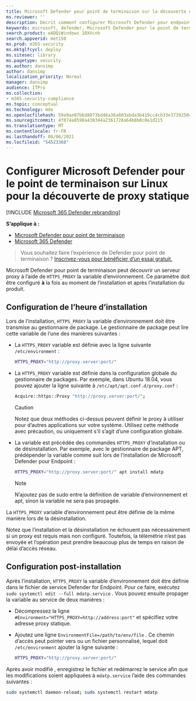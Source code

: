 ```yaml
---
title: Microsoft Defender pour point de terminaison sur la découverte de proxy statique Linux
ms.reviewer: ''
description: Décrit comment configurer Microsoft Defender pour endpoint sur Linux, pour la découverte de proxy statique.
keywords: microsoft, defender, Microsoft Defender pour le point de terminaison, linux, installation, proxy
search.product: eADQiWindows 10XVcnh
search.appverid: met150
ms.prod: m365-security
ms.mktglfcycl: deploy
ms.sitesec: library
ms.pagetype: security
ms.author: dansimp
author: dansimp
localization_priority: Normal
manager: dansimp
audience: ITPro
ms.collection:
- m365-security-compliance
ms.topic: conceptual
ms.technology: mde
ms.openlocfilehash: 59a9ae07b6d8073bd46a36a803abda3b419cc4cb33e3739250474a2217fbbf8a
ms.sourcegitcommit: 4f074a8598a430344a2361728a64b8b8c0e1d215
ms.translationtype: MT
ms.contentlocale: fr-FR
ms.lasthandoff: 08/06/2021
ms.locfileid: "54523368"
---
```

# <a name="configure-microsoft-defender-for-endpoint-on-linux-for-static-proxy-discovery"></a>Configurer Microsoft Defender pour le point de terminaison sur Linux pour la découverte de proxy statique

[!INCLUDE [Microsoft 365 Defender rebranding](../../includes/microsoft-defender.md)]

**S’applique à :**
- [Microsoft Defender pour point de terminaison](https://go.microsoft.com/fwlink/p/?linkid=2154037)
- [Microsoft 365 Defender](https://go.microsoft.com/fwlink/?linkid=2118804)

> Vous souhaitez faire l’expérience de Defender pour point de terminaison ? [Inscrivez-vous pour bénéficier d’un essai gratuit.](https://signup.microsoft.com/create-account/signup?products=7f379fee-c4f9-4278-b0a1-e4c8c2fcdf7e&ru=https://aka.ms/MDEp2OpenTrial?ocid=docs-wdatp-investigateip-abovefoldlink)

Microsoft Defender pour point de terminaison peut découvrir un serveur proxy à l’aide de `HTTPS_PROXY` la variable d’environnement. Ce paramètre doit être configuré **à** la fois au moment de l’installation et après l’installation du produit.

## <a name="installation-time-configuration"></a>Configuration de l’heure d’installation

Lors de l’installation, `HTTPS_PROXY` la variable d’environnement doit être transmise au gestionnaire de package. Le gestionnaire de package peut lire cette variable de l’une des manières suivantes :

- La `HTTPS_PROXY` variable est définie avec la ligne suivante `/etc/environment` :

  ```bash
  HTTPS_PROXY="http://proxy.server:port/"
  ```

- La `HTTPS_PROXY` variable est définie dans la configuration globale du gestionnaire de packages. Par exemple, dans Ubuntu 18.04, vous pouvez ajouter la ligne suivante à `/etc/apt/apt.conf.d/proxy.conf` :

  ```bash
  Acquire::https::Proxy "http://proxy.server:port/";
  ```

  > [!CAUTION]
  > Notez que deux méthodes ci-dessus peuvent définir le proxy à utiliser pour d’autres applications sur votre système. Utilisez cette méthode avec précaution, ou uniquement s’il s’agit d’une configuration globale.

- La variable est précédée des commandes `HTTPS_PROXY` d’installation ou de désinstallation. Par exemple, avec le gestionnaire de package APT, prédépender la variable comme suit lors de l’installation de Microsoft Defender pour Endpoint :

  ```bash
  HTTPS_PROXY="http://proxy.server:port/" apt install mdatp
  ```

  > [!NOTE]
  > N’ajoutez pas de sudo entre la définition de variable d’environnement et apt, sinon la variable ne sera pas propagée.

La `HTTPS_PROXY` variable d’environnement peut être définie de la même manière lors de la désinstallation.

Notez que l’installation et la désinstallation ne échouent pas nécessairement si un proxy est requis mais non configuré. Toutefois, la télémétrie n’est pas envoyée et l’opération peut prendre beaucoup plus de temps en raison de délai d’accès réseau.

## <a name="post-installation-configuration"></a>Configuration post-installation

Après l’installation, `HTTPS_PROXY` la variable d’environnement doit être définie dans le fichier de service Defender for Endpoint. Pour ce faire, exécutez `sudo systemctl edit --full mdatp.service` .
Vous pouvez ensuite propager la variable au service de deux manières :

- Décompressez la ligne `#Environment="HTTPS_PROXY=http://address:port"` et spécifiez votre adresse proxy statique.

- Ajoutez une ligne `EnvironmentFile=/path/to/env/file` . Ce chemin d’accès peut pointer vers ou un fichier personnalisé, lequel doit `/etc/environment` ajouter la ligne suivante :

  ```bash
  HTTPS_PROXY="http://proxy.server:port/"
  ```

Après avoir modifié , enregistrez le fichier et redémarrez le service afin que les modifications soient appliquées à `mdatp.service` l’aide des commandes suivantes :

```bash
sudo systemctl daemon-reload; sudo systemctl restart mdatp
```
